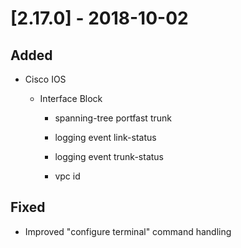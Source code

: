 # [2.17.0] - 2018-10-02

## Added

  - Cisco IOS

    - Interface Block

        - spanning-tree portfast trunk

        - logging event link-status

        - logging event trunk-status
        
        - vpc id

## Fixed

  - Improved "configure terminal" command handling
